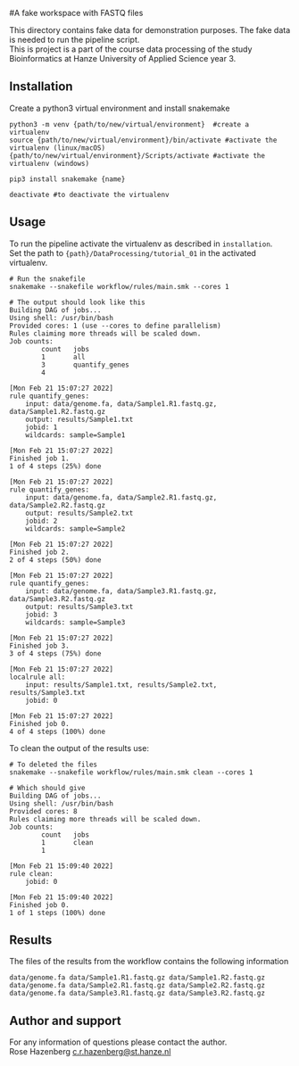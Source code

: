 #A fake workspace with FASTQ files

This directory contains fake data for demonstration purposes. The fake data is needed to run the pipeline script.  
This is project is a part of the course data processing of the study Bioinformatics at Hanze University of Applied Science year 3.

## Installation

Create a python3 virtual environment and install snakemake
```
python3 -m venv {path/to/new/virtual/environment}  #create a virtualenv
source {path/to/new/virtual/environment}/bin/activate #activate the virtualenv (linux/macOS)
{path/to/new/virtual/environment}/Scripts/activate #activate the virtualenv (windows)

pip3 install snakemake {name} 

deactivate #to deactivate the virtualenv
```

## Usage

To run the pipeline activate the virtualenv as described in `installation`.  
Set the path to `{path}/DataProcessing/tutorial_01` in the activated virtualenv.

```
# Run the snakefile
snakemake --snakefile workflow/rules/main.smk --cores 1
```

```
# The output should look like this
Building DAG of jobs...
Using shell: /usr/bin/bash
Provided cores: 1 (use --cores to define parallelism)
Rules claiming more threads will be scaled down.
Job counts:
        count   jobs
        1       all
        3       quantify_genes
        4

[Mon Feb 21 15:07:27 2022]
rule quantify_genes:
    input: data/genome.fa, data/Sample1.R1.fastq.gz, data/Sample1.R2.fastq.gz
    output: results/Sample1.txt
    jobid: 1
    wildcards: sample=Sample1

[Mon Feb 21 15:07:27 2022]
Finished job 1.
1 of 4 steps (25%) done

[Mon Feb 21 15:07:27 2022]
rule quantify_genes:
    input: data/genome.fa, data/Sample2.R1.fastq.gz, data/Sample2.R2.fastq.gz
    output: results/Sample2.txt
    jobid: 2
    wildcards: sample=Sample2

[Mon Feb 21 15:07:27 2022]
Finished job 2.
2 of 4 steps (50%) done

[Mon Feb 21 15:07:27 2022]
rule quantify_genes:
    input: data/genome.fa, data/Sample3.R1.fastq.gz, data/Sample3.R2.fastq.gz
    output: results/Sample3.txt
    jobid: 3
    wildcards: sample=Sample3

[Mon Feb 21 15:07:27 2022]
Finished job 3.
3 of 4 steps (75%) done

[Mon Feb 21 15:07:27 2022]
localrule all:
    input: results/Sample1.txt, results/Sample2.txt, results/Sample3.txt
    jobid: 0

[Mon Feb 21 15:07:27 2022]
Finished job 0.
4 of 4 steps (100%) done
```

To clean the output of the results use:

```
# To deleted the files
snakemake --snakefile workflow/rules/main.smk clean --cores 1

# Which should give
Building DAG of jobs...
Using shell: /usr/bin/bash
Provided cores: 8
Rules claiming more threads will be scaled down.
Job counts:
        count   jobs
        1       clean
        1

[Mon Feb 21 15:09:40 2022]
rule clean:
    jobid: 0

[Mon Feb 21 15:09:40 2022]
Finished job 0.
1 of 1 steps (100%) done
```

## Results

The files of the results from the workflow contains the following information

```
data/genome.fa data/Sample1.R1.fastq.gz data/Sample1.R2.fastq.gz
data/genome.fa data/Sample2.R1.fastq.gz data/Sample2.R2.fastq.gz
data/genome.fa data/Sample3.R1.fastq.gz data/Sample3.R2.fastq.gz
```

## Author and support
For any information of questions please contact the author.  
Rose Hazenberg c.r.hazenberg@st.hanze.nl
